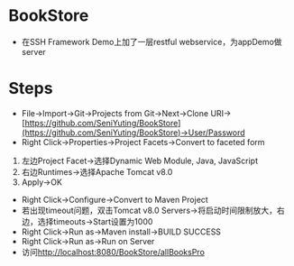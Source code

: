 # BookStore
* 在SSH Framework Demo上加了一层restful webservice，为appDemo做server
# Steps
* File->Import->Git->Projects from Git->Next->Clone URI->[https://github.com/SeniYuting/BookStore](https://github.com/SeniYuting/BookStore)->User/Password
* Right Click->Properties->Project Facets->Convert to faceted form
1. 左边Project Facet->选择Dynamic Web Module, Java, JavaScript
2. 右边Runtimes->选择Apache Tomcat v8.0
3. Apply->OK
* Right Click->Configure->Convert to Maven Project
* 若出现timeout问题，双击Tomcat v8.0 Servers->将启动时间限制放大，右边，选择timeouts->Start设置为1000
* Right Click->Run as->Maven install->BUILD SUCCESS
* Right Click->Run as->Run on Server
* 访问[http://localhost:8080/BookStore/allBooksPro](http://localhost:8080/BookStore/allBooksPro)
